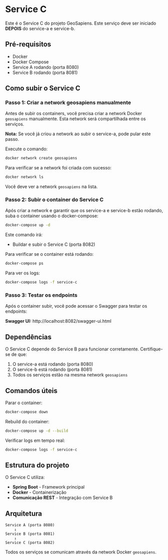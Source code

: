 # Service C

Este é o Service C do projeto GeoSapiens. Este serviço deve ser iniciado **DEPOIS** do service-a e service-b.

## Pré-requisitos

- Docker
- Docker Compose
- Service A rodando (porta 8080)
- Service B rodando (porta 8081)

## Como subir o Service C

### Passo 1: Criar a network geosapiens manualmente

Antes de subir os containers, você precisa criar a network Docker `geosapiens` manualmente. Esta network será compartilhada entre os serviços.

**Nota:** Se você já criou a network ao subir o service-a, pode pular este passo.

Execute o comando:

```bash
docker network create geosapiens
```

Para verificar se a network foi criada com sucesso:

```bash
docker network ls
```

Você deve ver a network `geosapiens` na lista.

### Passo 2: Subir o container do Service C

Após criar a network e garantir que os service-a e service-b estão rodando, suba o container usando o docker-compose:

```bash
docker-compose up -d
```

Este comando irá:
- Buildar e subir o Service C (porta 8082)

Para verificar se o container está rodando:

```bash
docker-compose ps
```

Para ver os logs:

```bash
docker-compose logs -f service-c
```

### Passo 3: Testar os endpoints

Após o container subir, você pode acessar o Swagger para testar os endpoints:

**Swagger UI:** http://localhost:8082/swagger-ui.html

## Dependências

O Service C depende do Service B para funcionar corretamente. Certifique-se de que:
1. O service-a está rodando (porta 8080)
2. O service-b está rodando (porta 8081)
3. Todos os serviços estão na mesma network `geosapiens`

## Comandos úteis

Parar o container:
```bash
docker-compose down
```

Rebuild do container:
```bash
docker-compose up -d --build
```

Verificar logs em tempo real:
```bash
docker-compose logs -f service-c
```

## Estrutura do projeto

O Service C utiliza:
- **Spring Boot** - Framework principal
- **Docker** - Containerização
- **Comunicação REST** - Integração com Service B

## Arquitetura

```
Service A (porta 8080)
    ↓
Service B (porta 8081)
    ↓
Service C (porta 8082)
```

Todos os serviços se comunicam através da network Docker `geosapiens`.
